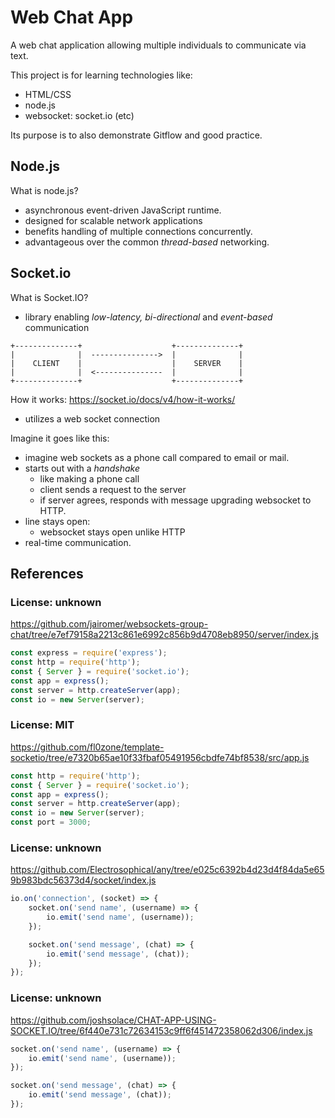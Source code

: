 # Web Chat App

A web chat application allowing multiple individuals to communicate via text.

This project is for learning technologies like:
- HTML/CSS
- node.js
- websocket: socket.io (etc)

Its purpose is to also demonstrate Gitflow and good practice.

## Node.js

What is node.js?
- asynchronous event-driven JavaScript runtime.
- designed for scalable network applications
- benefits handling of multiple connections concurrently.
- advantageous over the common *thread-based* networking.

## Socket.io

What is Socket.IO?
- library enabling *low-latency, bi-directional* and *event-based* communication

```
+--------------+                    +--------------+
|              |  --------------->  |              |
|    CLIENT    |                    |    SERVER    |
|              |  <---------------  |              |
+--------------+                    +--------------+
```

How it works: https://socket.io/docs/v4/how-it-works/
- utilizes a web socket connection

Imagine it goes like this:
- imagine web sockets as a phone call compared to email or mail.
- starts out with a *handshake*
    - like making a phone call
    - client sends a request to the server
    - if server agrees, responds with message upgrading websocket to HTTP.
- line stays open:
    - websocket stays open unlike HTTP
- real-time communication.

## References

### License: unknown
https://github.com/jairomer/websockets-group-chat/tree/e7ef79158a2213c861e6992c856b9d4708eb8950/server/index.js

```javascript
const express = require('express');
const http = require('http');
const { Server } = require('socket.io');
const app = express();
const server = http.createServer(app);
const io = new Server(server);
```

### License: MIT
https://github.com/fl0zone/template-socketio/tree/e7320b65ae10f33fbaf05491956cbdfe74bf8538/src/app.js

```javascript
const http = require('http');
const { Server } = require('socket.io');
const app = express();
const server = http.createServer(app);
const io = new Server(server);
const port = 3000;
```

### License: unknown
https://github.com/Electrosophical/any/tree/e025c6392b4d23d4f84da5e659b983bdc56373d4/socket/index.js

```javascript
io.on('connection', (socket) => {
    socket.on('send name', (username) => {
        io.emit('send name', (username));
    });

    socket.on('send message', (chat) => {
        io.emit('send message', (chat));
    });
});
```

### License: unknown
https://github.com/joshsolace/CHAT-APP-USING-SOCKET.IO/tree/6f440e731c72634153c9ff6f451472358062d306/index.js

```javascript
socket.on('send name', (username) => {
    io.emit('send name', (username));
});

socket.on('send message', (chat) => {
    io.emit('send message', (chat));
});
```

